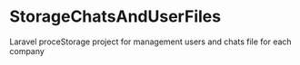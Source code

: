 # StorageChatsAndUserFiles
Laravel proceStorage project for management users and chats file for each company
